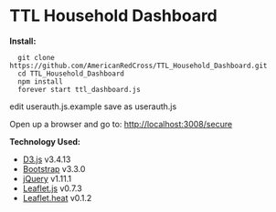 TTL Household Dashboard
==========

**Install:**
```shell
  git clone https://github.com/AmericanRedCross/TTL_Household_Dashboard.git
  cd TTL_Household_Dashboard
  npm install
  forever start ttl_dashboard.js
```
edit userauth.js.example
save as userauth.js

Open up a browser and go to:
[http://localhost:3008/secure](http://localhost:3008/secure)


**Technology Used:**
- [D3.js](http://d3js.org/) v3.4.13
- [Bootstrap](http://getbootstrap.com/) v3.3.0
- [jQuery](https://ajax.googleapis.com/ajax/libs/jquery/1.11.1/jquery.min.js) v1.11.1
- [Leaflet.js](http://leafletjs.com/) v0.7.3
- [Leaflet.heat](https://github.com/Leaflet/Leaflet.heat) v0.1.2
